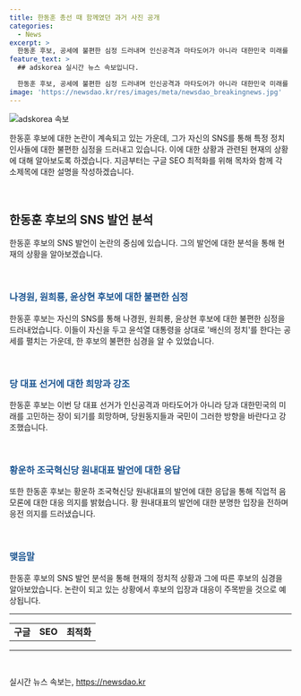 ```yaml
---
title: 한동훈 총선 때 함께였던 과거 사진 공개
categories:
  - News
excerpt: >
  한동훈 후보, 공세에 불편한 심정 드러내며 인신공격과 마타도어가 아니라 대한민국 미래를 고민해야 강조. 나경원·원희룡·윤상현 후보와의 협력 사진 공개로 지지자들에게 애국심 전하며 황운하 원내대표의 음모론 발언에 응전
feature_text: >
  ## adskorea 실시간 뉴스 속보입니다.

  한동훈 후보, 공세에 불편한 심정 드러내며 인신공격과 마타도어가 아니라 대한민국 미래를 고민해야 강조. 나경원·원희룡·윤상현 후보와의 협력 사진 공개로 지지자들에게 애국심 전하며 황운하 원내대표의 음모론 발언에 응전
image: 'https://newsdao.kr/res/images/meta/newsdao_breakingnews.jpg'
---
```


<p><img src="https://newsdao.kr/res/images/meta/newsdao_breakingnews.jpg" alt="adskorea 속보" /></p>

<p>한동훈 후보에 대한 논란이 계속되고 있는 가운데, 그가 자신의 SNS를 통해 특정 정치 인사들에 대한 불편한 심정을 드러내고 있습니다. 이에 대한 상황과 관련된 현재의 상황에 대해 알아보도록 하겠습니다. 지금부터는 구글 SEO 최적화를 위해 목차와 함께 각 소제목에 대한 설명을 작성하겠습니다.</p>

<p data-ke-size="size16">&nbsp;</p>

<h2 data-ke-size="size26">한동훈 후보의 SNS 발언 분석</h2>

<p data-ke-size="size16">한동훈 후보의 SNS 발언이 논란의 중심에 있습니다. 그의 발언에 대한 분석을 통해 현재의 상황을 알아보겠습니다.</p>

<p data-ke-size="size16">&nbsp;</p>

<h3><b><span style="color: #1a5490;">나경원, 원희룡, 윤상현 후보에 대한 불편한 심정</span></b></h3>

<p data-ke-size="size16">한동훈 후보는 자신의 SNS를 통해 나경원, 원희룡, 윤상현 후보에 대한 불편한 심정을 드러내었습니다. 이들이 자신을 두고 윤석열 대통령을 상대로 '배신의 정치'를 한다는 공세를 펼치는 가운데, 한 후보의 불편한 심경을 알 수 있었습니다.</p>

<p data-ke-size="size16">&nbsp;</p>

<h3><b><span style="color: #1a5490;">당 대표 선거에 대한 희망과 강조</span></b><br></h3>

<p data-ke-size="size16">한동훈 후보는 이번 당 대표 선거가 인신공격과 마타도어가 아니라 당과 대한민국의 미래를 고민하는 장이 되기를 희망하며, 당원동지들과 국민이 그러한 방향을 바란다고 강조했습니다.</p>

<p data-ke-size="size16">&nbsp;</p>

<h3><b><span style="color: #1a5490;">황운하 조국혁신당 원내대표 발언에 대한 응답</span></b><br></h3>

<p data-ke-size="size16">또한 한동훈 후보는 황운하 조국혁신당 원내대표의 발언에 대한 응답을 통해 직업적 음모론에 대한 대응 의지를 밝혔습니다. 황 원내대표의 발언에 대한 분명한 입장을 전하며 응전 의지를 드러냈습니다.</p>

<p data-ke-size="size16">&nbsp;</p>

<h3><b><span style="color: #1a5490;">맺음말</span></b></h3>

<p data-ke-size="size16">한동훈 후보의 SNS 발언 분석을 통해 현재의 정치적 상황과 그에 따른 후보의 심경을 알아보았습니다. 논란이 되고 있는 상황에서 후보의 입장과 대응이 주목받을 것으로 예상됩니다.</p>

<hr>

<table>
<tbody>
<tr>
<td style="text-align: center; height: 17px;"><b>구글</b></td>
<td style="text-align: center; height: 17px;"><b>SEO</b></td>
<td style="text-align: center; height: 17px;"><b>최적화</b></td>
</tr>
</tbody>
</table>

<hr>

<p data-ke-size="size16">&nbsp;</p>
실시간 뉴스 속보는, <a href="https://newsdao.kr" rel="dofollow">https://newsdao.kr</a>


